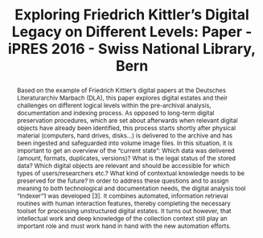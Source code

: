 ---
abstract: 'Based on the example of Friedrich Kittler’s digital papers at the Deutsches
  Literaturarchiv Marbach (DLA), this paper explores digital estates and their challenges
  on different logical levels within the pre-archival analysis, documentation and
  indexing process. As opposed to long-term digital preservation procedures, which
  are set about afterwards when relevant digital objects have already been identified,
  this process starts shortly after physical material (computers, hard drives, disks…)
  is delivered to the archive and has been ingested and safeguarded into volume image
  files. In this situation, it is important to get an overview of the “current state”:
  Which data was delivered (amount, formats, duplicates, versions)? What is the legal
  status of the stored data? Which digital objects are relevant and should be accessible
  for which types of users/researchers etc.? What kind of contextual knowledge needs
  to be preserved for the future? In order to address these questions and to assign
  meaning to both technological and documentation needs, the digital analysis tool
  “Indexer”1 was developed [3]. It combines automated, information retrieval routines
  with human interaction features, thereby completing the necessary toolset for processing
  unstructured digital estates. It turns out however, that intellectual work and deep
  knowledge of the collection context still play an important role and must work hand
  in hand with the new automation efforts.'
creators:
- Enge, Jürgen
- Kramski, Heinz Werner
date: null
document_url: https://services.phaidra.univie.ac.at/api/object/o:502853/download
grand_parent: iPRES
institutions: []
keywords: []
landing_page_url: https://phaidra.univie.ac.at/o:502853
language: eng
layout: publication
license: CC BY-NC-SA 3.0 AT
notes_url: null
parent: iPRES 2016
presentation_url: null
size: 1467609
source_name: iPRES
title: 'Exploring Friedrich Kittler’s Digital Legacy on Different Levels: Paper -
  iPRES 2016 - Swiss National Library, Bern'
type: paper
year: 2016
---
